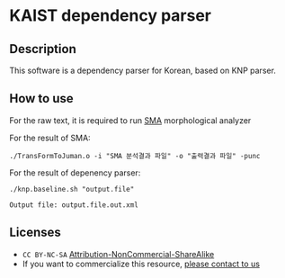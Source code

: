 # KAIST dependency parser

## Description

This software is a dependency parser for Korean, based on KNP parser.

## How to use

For the raw text, it is required to run [SMA](https://github.com/machinereading/SMA-Korean) morphological analyzer

For the result of SMA:

```
./TransFormToJuman.o -i "SMA 분석결과 파일" -o "출력결과 파일" -punc
```

For the result of depenency parser:
```
./knp.baseline.sh "output.file"
```

`Output file: output.file.out.xml`

## Licenses

* `CC BY-NC-SA` [Attribution-NonCommercial-ShareAlike](https://creativecommons.org/licenses/by-nc-sa/2.0/)
* If you want to commercialize this resource, [please contact to us](http://mrlab.kaist.ac.kr/contact)



